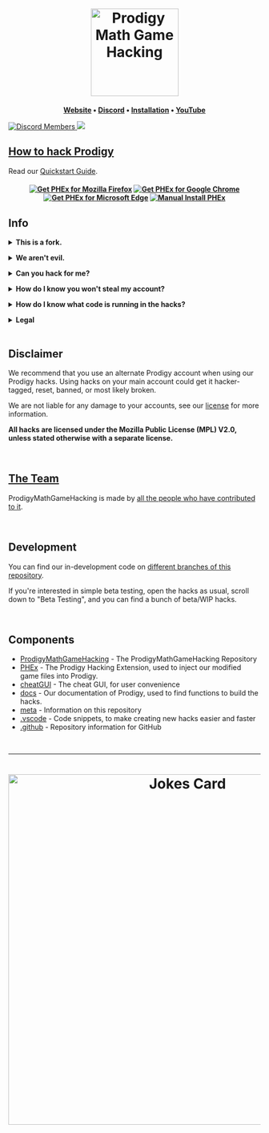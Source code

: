 <h1 align="center">
	<a href="../../tree/master/meta/wiki/QUICKSTART.md">
		<img align="center"
			width="175"
			alt="Prodigy Math Game Hacking"
			src="/.github/PTB.png?raw=true">
	</a>
</h1>


  
		
<p align="center">
	<strong>
		<a href="https://prodigypnp.com">Website</a>
		•
		<a href="https://dsc.gg/ProdigyPNP">Discord</a>
		•
		<a href="https://github.com/ProdigyPNP/ProdigyMathGameHacking/blob/master/meta/wiki/QUICKSTART.md">Installation</a>
		•
		<a href="https://www.youtube.com/channel/UC9Q8ocvTML4jKYWbNbQHrGw">YouTube</a>
	</strong>
</p>

	
<a href="https://dsc.gg/ProdigyPNP">
	<img alt="Discord Members" src="https://img.shields.io/discord/962479557439549450.svg?color=7289da&label=Discord&logo=discord&style=flat-square">
</a>

<a href="../../pulse">
	<img src="https://img.shields.io/github/commit-activity/m/ProdigyPNP/ProdigyMathGameHacking?style=flat-square">
</a>

<p/>





## [How to hack Prodigy](meta/wiki/QUICKSTART.md)

Read our [Quickstart Guide](meta/wiki/QUICKSTART.md).



<h4 align="center" id="Webstores">

<a href="https://addons.mozilla.org/en-US/firefox/addon/phex"><img src="https://user-images.githubusercontent.com/585534/107280546-7b9b2a00-6a26-11eb-8f9f-f95932f4bfec.png" alt="Get PHEx for Mozilla Firefox"></a>
<a href="https://chrome.google.com/webstore/detail/prodigy-hacking-extension/nmipcbdicnmjoifanpdcjdmifeioglkm"><img src="https://user-images.githubusercontent.com/585534/107280622-91a8ea80-6a26-11eb-8d07-77c548b28665.png" alt="Get PHEx for Google Chrome"></img></a>
<a href="https://microsoftedge.microsoft.com/addons/detail/prodigy-hacking-extension/ekoakjipfmjpmlkldiikhoigaflfkjej"><img src="https://user-images.githubusercontent.com/585534/107280673-a5ece780-6a26-11eb-9cc7-9fa9f9f81180.png" alt="Get PHEx for Microsoft Edge"></a>
<a href="/meta/wiki/QUICKSTART.md"><img src="https://user-images.githubusercontent.com/69060894/184510500-c0c005f3-023a-4961-bfad-0d0faf055220.png" alt="Manual Install PHEx"></img></a>





</h4>

## Info


<details>
<summary><b>This is a fork.</b></summary><br>

While the repository isn't <i>techinally</i> a fork, we have made this repository to continue development of
<b><a href="https://github.com/Prodigy-Hacking/ProdigyMathGameHacking">Prodigy-Hacking/ProdigyMathGameHacking</a></b>,
because that repository is archived. Also, that repository was privated at the time of us making this repostitory, so we could not reference it
at the time of creating this repo.
<br></details>


<details>
<summary><b>We aren't evil.</b></summary><br>
<p>We aren't evil. Everything is open source, forever free, and without ads.

We're not trying to break the game because we're evil. We wanted to help Prodigy become more secure, but they've ignored our emails and our requests to talk. They've even gone as far as to ban a user from their official Zendesk.

Also they DMCA'd the original hacks, so for that they can go to hell.

Because of that, we're publicly showing hacks! To be honest, it's just fun ;)

All of our hacks are open source, and free. No paywalls, no ads, and no viruses.</p>

<br></details>


<p/>


<details>
<summary><b>Can you hack for me?</b></summary><br>
<p>We're not going to hack your account for you for security reasons.
Giving someone else your credentials allows them to mess around on your account.
Even worse, anyone with your credentials could potentially log into your actual email.</p>
<br></details>


<p/>


<details>
<summary><b>How do I know you won't steal my account?</b></summary><br>
<p>Of course, with trusting any hacks, comes the risk that we're actually bad actors that will steal all your info.
It's impossible to prove with absolute certainty to anyone reading this that we aren't bad faith, but we open source our things.
</p>

<b>We do not want your account.</b>

<p><i>But what if you steal my personal info?</i>
We do not want your personal info. Please do not share it. Even if we wanted to, there's not much we could do with it. "Wow, John Doe is in 5th grade and has mastered fractions!"</p>
<br></details>


<p/>


<details>
<summary><b>How do I know what code is running in the hacks?</b></summary><br>
<p>Our code is open source, and you're always free to read any of it. If you have trouble understanding what a certain thing does, feel free to ask any of the administrators on our Discord.</p>
<br></details>


<p/>


<details>
<summary><b>Legal</b></summary><br>
<p>If you have any legal problems to us, please email <a href = "mailto:prodigypnp@gmail.com">ProdigyPNP@gmail.com</a></p>
<br></details>

<br>




## Disclaimer

We recommend that you use an alternate Prodigy account when using our Prodigy hacks.
Using hacks on your main account could get it hacker-tagged, reset, banned, or most likely broken.

We are not liable for any damage to your accounts, see our [license](LICENSE.txt) for more information.

**All hacks are licensed under the Mozilla Public License (MPL) V2.0, unless stated otherwise with a separate license.**

<br>



## [The Team](meta/CONTRIBUTORS.md)

ProdigyMathGameHacking is made by [all the people who have contributed to it](meta/CONTRIBUTORS.md).

<br>



## Development
You can find our in-development code on [different branches of this repository](https://github.com/ProdigyPNP/ProdigyMathGameHacking/branches).

If you're interested in simple beta testing, open the hacks as usual, scroll down to "Beta Testing", and you can find a bunch of beta/WIP hacks.

<br>



## Components

- [ProdigyMathGameHacking](../..) - The ProdigyMathGameHacking Repository
- [PHEx](PHEx/) - The Prodigy Hacking Extension, used to inject our modified game files into Prodigy.
- [cheatGUI](cheatGUI/) - The cheat GUI, for user convenience
- [docs](docs/) - Our documentation of Prodigy, used to find functions to build the hacks.
- [meta](meta/) - Information on this repository
- [.vscode](.vscode/) - Code snippets, to make creating new hacks easier and faster
- [.github](.github/) - Repository information for GitHub
  
<br>
<hr>

<h1 align="center">
<a href = "https://dsc.gg/ProdigyPNP"><img src="https://readme-jokes.vercel.app/api" alt="Jokes Card" width=700/></a>
	</h1>
